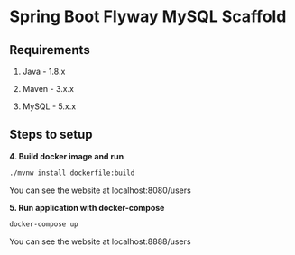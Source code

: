 # Spring Boot Flyway MySQL Scaffold

## Requirements

1. Java - 1.8.x

2. Maven - 3.x.x

3. MySQL - 5.x.x

## Steps to setup

**4. Build docker image and run**
```bash
./mvnw install dockerfile:build
```
You can see the website at localhost:8080/users

**5. Run application with docker-compose**
```bash
docker-compose up
```
You can see the website at localhost:8888/users